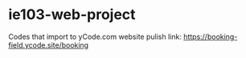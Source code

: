 # ie103-web-project
Codes that import to yCode.com
website pulish link: https://booking-field.ycode.site/booking
